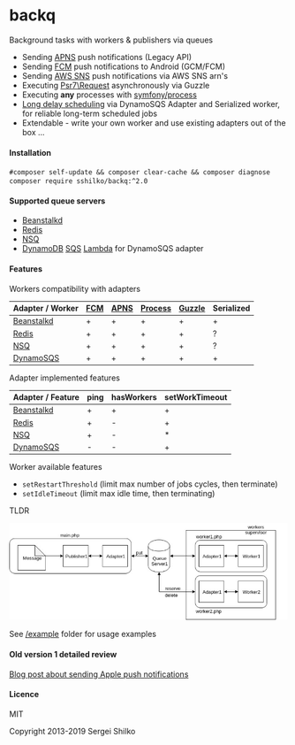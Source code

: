 backq
=====

Background tasks with workers &amp; publishers via queues

* Sending [APNS](https://developer.apple.com/library/ios/documentation/NetworkingInternet/Conceptual/RemoteNotificationsPG/Chapters/ApplePushService.html#//apple_ref/doc/uid/TP40008194-CH100-SW9) push notifications (Legacy API)
* Sending [FCM](https://firebase.google.com/docs/cloud-messaging) push notifications to Android (GCM/FCM)
* Sending [AWS SNS](https://aws.amazon.com/sns/) push notifications via AWS SNS arn's
* Executing [Psr7\Request](https://www.php-fig.org/psr/psr-7/) asynchronously via Guzzle
* Executing **any** processes with [symfony/process](http://symfony.com/doc/current/components/process.html)
* [Long delay scheduling](https://aws.amazon.com/blogs/aws/new-manage-dynamodb-items-using-time-to-live-ttl/) via DynamoSQS Adapter and Serialized worker, for reliable long-term scheduled jobs 
* Extendable - write your own worker and use existing adapters out of the box ...

#### Installation
```
#composer self-update && composer clear-cache && composer diagnose
composer require sshilko/backq:^2.0
```

#### Supported queue servers

* [Beanstalkd](https://github.com/kr/beanstalkd/blob/master/doc/protocol.txt)
* [Redis](https://redis.io) 
* [NSQ](https://nsq.io) 
* [DynamoDB](https://aws.amazon.com/dynamodb/) [SQS](https://aws.amazon.com/sqs/) [Lambda](https://aws.amazon.com/lambda/) for DynamoSQS adapter

#### Features

Workers compatibility with adapters

| Adapter / Worker  |[FCM](https://firebase.google.com/docs/cloud-messaging)|[APNS](https://developer.apple.com/library/ios/documentation/NetworkingInternet/Conceptual/RemoteNotificationsPG/Chapters/ApplePushService.html#//apple_ref/doc/uid/TP40008194-CH100-SW9)|[Process](http://symfony.com/doc/current/components/process.html)|[Guzzle](https://www.php-fig.org/psr/psr-7/)|Serialized|
|----|---|---|---|---|---|
| [Beanstalkd](https://beanstalkd.github.io/)   | +  | +  | +  | +  | +  |
| [Redis](https://redis.io)        | +  | +  | +  | +  | ?  |
| [NSQ](https://nsq.io/)          | +  | +  | +  | +  | ?  |
| [DynamoSQS](https://aws.amazon.com/)    | +  | +  | +  | +  | +  |

Adapter implemented features

| Adapter / Feature  | ping  | hasWorkers  | setWorkTimeout |
|---|---|---|---|
| [Beanstalkd](https://beanstalkd.github.io/)  | + | +  | + 
| [Redis](https://redis.io) | + | - | + 
| [NSQ](https://nsq.io/) | + |  - | * 
| [DynamoSQS](https://aws.amazon.com/) | - | - | + 

Worker available features

- `setRestartThreshold` (limit max number of jobs cycles, then terminate)
- `setIdleTimeout` (limit max idle time, then terminating)

TLDR

![Backq](https://github.com/sshilko/backq/raw/master/example/example.jpg "Background tasks with workers and publishers via queues")

See [/example](https://github.com/sshilko/backq/tree/master/example) folder for usage examples

#### Old version 1 detailed review

[Blog post about sending Apple push notifications](http://moar.sshilko.com/2014/09/09/APNS-Workers/) 

#### Licence
MIT

Copyright 2013-2019 Sergei Shilko


